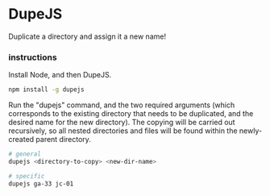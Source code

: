 # DupeJS

Duplicate a directory and assign it a new name!

### instructions

Install Node, and then DupeJS.

```bash
npm install -g dupejs
```

Run the "dupejs" command, and the two required arguments (which corresponds to the existing directory that needs to be duplicated, and the desired name for the new directory). The copying will be carried out recursively, so all nested directories and files will be found within the newly-created parent directory.

```bash
# general
dupejs <directory-to-copy> <new-dir-name>

# specific
dupejs ga-33 jc-01
```
